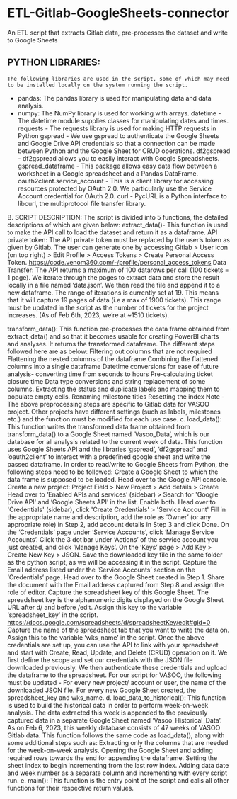 # ETL-Gitlab-GoogleSheets-connector
An ETL script that extracts Gitlab data, pre-processes the dataset and write to Google Sheets


## PYTHON LIBRARIES:

	The following libraries are used in the script, some of which may need to be installed locally on the system running the script. 
  
- pandas: The pandas library is used for manipulating data and data analysis.
- numpy: The NumPy library is used for working with arrays.
datetime - The datetime module supplies classes for manipulating dates and times.
requests - The requests library is used for making HTTP requests in Python
gspread - We use gspread to authenticate the Google Sheets and Google Drive API credentials so that a connection can be made between Python and the Google Sheet for CRUD operations. 
df2gspread - df2gspread allows you to easily interact with Google Spreadsheets.
gspread_dataframe - This package allows easy data flow between a worksheet in a Google spreadsheet and a Pandas DataFrame.
oauth2client.service_account - This is a client library for accessing resources protected by OAuth 2.0. We particularly use the Service Account credential for OAuth 2.0. 
curl - PycURL is a Python interface to libcurl, the multiprotocol file transfer library.

B. SCRIPT DESCRIPTION:
The script is divided into 5 functions, the detailed descriptions of which are given below:
extract_data()- 
This function is used to make the API call to load the dataset and return it as a dataframe. 
API private token:
The API private token must be replaced by the user’s token as given by Gitlab. The user can generate one by accessing Gitlab > User icon (on top right) > Edit Profile > Access Tokens > Create Personal Access Token.
https://code.venom360.com/-/profile/personal_access_tokens
Data Transfer:
The API returns a maximum of 100 datarows per call (100 tickets = 1 page). We iterate through the pages to extract data and store the result locally in a file named ‘data.json’. We then read the file and append it to a new dataframe. 
The range of iterations is currently set at 19. This means that it will capture 19 pages of data (i.e a max of 1900 tickets). This range must be updated in the script as the number of tickets for the project increases. (As of Feb 6th, 2023, we’re at ~1510 tickets). 


transform_data():
This function pre-processes the data frame obtained from extract_data() and so that it becomes usable for creating PowerBI charts and analyses. It returns the transformed dataframe. 
The different steps followed here are as below:
Filtering out columns that are not required
Flattening the nested columns of the dataframe 
Combining the flattened columns into a single dataframe
Datetime conversions for ease of future analysis- converting time from seconds to hours
Pre-calculating ticket closure time
Data type conversions and string replacement of some columns. 
Extracting the status and duplicate labels and mapping them to populate empty cells. 
Renaming milestone titles
Resetting the index
Note - The above preprocessing steps are specific to Gitlab data for VASOO project. Other projects have different settings (such as labels, milestones etc.) and the function must be modified for each use case. 
c.  load_data():
This function writes the transformed data frame obtained from transform_data() to a Google Sheet named ‘Vasoo_Data’, which is our database for all analysis related to the current week of data. This function uses Google Sheets API and the libraries ‘gspread’, ‘df2gspread’ and ‘oauth2client’ to interact with a predefined google sheet and write the passed dataframe. 
In order to read/write to Google Sheets from Python, the following steps need to be followed:
Create a Google Sheet to which the data frame is supposed to be loaded.
Head over to the Google API console.  
Create a new project: Project Field > New Project > Add details > Create
Head over to ‘Enabled APIs and services’ (sidebar) > Search for 'Google Drive API' and ‘Google Sheets API’ in the list. Enable both.
Head over to 'Credentials' (sidebar), click 'Create Credentials' > 'Service Account'
Fill in the appropriate name and description, add the role as ‘Owner’ (or any appropriate role) in Step 2, add account details in Step 3 and click Done. 
On the ‘Credentials’ page under ‘Service Accounts’, click ‘Manage Service Accounts’. Click the 3 dot bar under ‘Actions’ of the service account you just created, and click ‘Manage Keys’. On the ‘Keys’ page > Add Key > Create New Key > JSON. Save the downloaded key file in the same folder as the python script, as we will be accessing it in the script.
Capture the Email address listed under the ‘Service Accounts’ section on the ‘Credentials’ page.
Head over to the Google Sheet created in Step 1. Share the document with the Email address captured from Step 8 and assign the role of editor. 
Capture the spreadsheet key of this Google Sheet. The spreadsheet key is the alphanumeric digits displayed on the Google Sheet URL after d/ and before /edit. Assign this key to the variable ‘spreadsheet_key’ in the script. 
https://docs.google.com/spreadsheets/d/spreadsheetKey/edit#gid=0
Capture the name of the spreadsheet tab that you want to write the data on. Assign this to the variable ‘wks_name’ in the script. 
Once the above credentials are set up, you can use the API to link with your spreadsheet and start with Create, Read, Update, and Delete (CRUD) operation on it. 
We first define the scope and set our credentials with the JSON file downloaded previously. We then authenticate these credentials and upload the dataframe to the spreadsheet. 
For our script for VASOO, the following must be updated - 
For every new project/ account or user, the name of the downloaded JSON file. 
For every new Google Sheet created, the spreadsheet_key and wks_name. 
d.  load_data_to_historical():
This function is used to build the historical data in order to perform week-on-week analysis. The data extracted this week is appended to the previously captured data in a separate Google Sheet named ‘Vasoo_Historical_Data’. 
As on Feb 6, 2023, this weekly database consists of 47 weeks of VASOO Gitlab data. 
This function follows the same code as load_data(), along with some additional steps such as:
Extracting only the columns that are needed for the week-on-week analysis.
Opening the Google Sheet and adding required rows towards the end for appending the dataframe. 
Setting the sheet index to begin incrementing from the last row index.
Adding data date and week number as a separate column and incrementing with every script run. 
e.  main():
This function is the entry point of the script and calls all other functions for their respective return values. 


